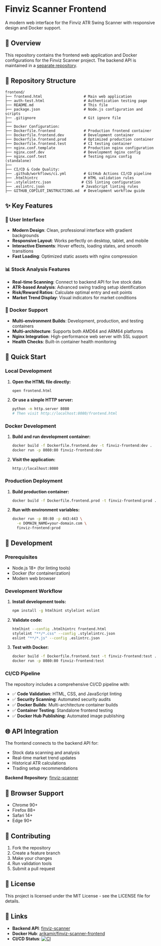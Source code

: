 # Finviz Scanner Frontend

A modern web interface for the Finviz ATR Swing Scanner with responsive design and Docker support.

## 🚀 Overview

This repository contains the frontend web application and Docker configurations for the Finviz Scanner project. The backend API is maintained in a [separate repository](https://github.com/arikamir/finviz-scanner).

## 📁 Repository Structure

```
frontend/
├── frontend.html                   # Main web application
├── auth-test.html                  # Authentication testing page
├── README.md                       # This file
├── package.json                    # Node.js configuration and scripts
├── .gitignore                      # Git ignore file
├── 
├── Docker Configuration:
├── Dockerfile.frontend             # Production frontend container
├── Dockerfile.frontend.dev         # Development container
├── Dockerfile.frontend.prod        # Optimized production container
├── Dockerfile.frontend.test        # CI testing container
├── nginx.conf.template             # Production nginx configuration
├── nginx.conf.dev                  # Development nginx config
├── nginx.conf.test                 # Testing nginx config (standalone)
├── 
├── CI/CD & Code Quality:
├── .github/workflows/ci.yml        # GitHub Actions CI/CD pipeline
├── .htmlhintrc                     # HTML validation rules
├── .stylelintrc.json              # CSS linting configuration
├── .eslintrc.json                 # JavaScript linting rules
├── GITHUB_COPILOT_INSTRUCTIONS.md  # Development workflow guide
```

## ✨ Key Features

### 🎨 User Interface
- **Modern Design**: Clean, professional interface with gradient backgrounds
- **Responsive Layout**: Works perfectly on desktop, tablet, and mobile
- **Interactive Elements**: Hover effects, loading states, and smooth transitions
- **Fast Loading**: Optimized static assets with nginx compression

### 📊 Stock Analysis Features
- **Real-time Scanning**: Connect to backend API for live stock data
- **ATR-based Analysis**: Advanced swing trading setup identification
- **Risk/Reward Ratios**: Calculate optimal entry and exit points
- **Market Trend Display**: Visual indicators for market conditions

### 🐳 Docker Support
- **Multi-environment Builds**: Development, production, and testing containers
- **Multi-architecture**: Supports both AMD64 and ARM64 platforms
- **Nginx Integration**: High-performance web server with SSL support
- **Health Checks**: Built-in container health monitoring

## 🚀 Quick Start

### Local Development

1. **Open the HTML file directly:**
   ```bash
   open frontend.html
   ```

2. **Or use a simple HTTP server:**
   ```bash
   python -m http.server 8080
   # Then visit http://localhost:8080/frontend.html
   ```

### Docker Development

1. **Build and run development container:**
   ```bash
   docker build -f Dockerfile.frontend.dev -t finviz-frontend:dev .
   docker run -p 8080:80 finviz-frontend:dev
   ```

2. **Visit the application:**
   ```
   http://localhost:8080
   ```

### Production Deployment

1. **Build production container:**
   ```bash
   docker build -f Dockerfile.frontend.prod -t finviz-frontend:prod .
   ```

2. **Run with environment variables:**
   ```bash
   docker run -p 80:80 -p 443:443 \
     -e DOMAIN_NAME=your-domain.com \
     finviz-frontend:prod
   ```

## 🔧 Development

### Prerequisites
- Node.js 18+ (for linting tools)
- Docker (for containerization)
- Modern web browser

### Development Workflow

1. **Install development tools:**
   ```bash
   npm install -g htmlhint stylelint eslint
   ```

2. **Validate code:**
   ```bash
   htmlhint --config .htmlhintrc frontend.html
   stylelint "**/*.css" --config .stylelintrc.json
   eslint "**/*.js" --config .eslintrc.json
   ```

3. **Test with Docker:**
   ```bash
   docker build -f Dockerfile.frontend.test -t finviz-frontend:test .
   docker run -p 8080:80 finviz-frontend:test
   ```

### CI/CD Pipeline

The repository includes a comprehensive CI/CD pipeline with:

- ✅ **Code Validation**: HTML, CSS, and JavaScript linting
- ✅ **Security Scanning**: Automated security audits
- ✅ **Docker Builds**: Multi-architecture container builds
- ✅ **Container Testing**: Standalone frontend testing
- ✅ **Docker Hub Publishing**: Automated image publishing

## 🌐 API Integration

The frontend connects to the backend API for:

- Stock data scanning and analysis
- Real-time market trend updates
- Historical ATR calculations
- Trading setup recommendations

**Backend Repository**: [finviz-scanner](https://github.com/arikamir/finviz-scanner)

## 📱 Browser Support

- Chrome 90+
- Firefox 88+
- Safari 14+
- Edge 90+

## 🤝 Contributing

1. Fork the repository
2. Create a feature branch
3. Make your changes
4. Run validation tools
5. Submit a pull request

## 📄 License

This project is licensed under the MIT License - see the LICENSE file for details.

## 🔗 Links

- **Backend API**: [finviz-scanner](https://github.com/arikamir/finviz-scanner)
- **Docker Hub**: [arikamir/finviz-scanner-frontend](https://hub.docker.com/r/arikamir/finviz-scanner-frontend)
- **CI/CD Status**: [![CI](https://github.com/arikamir/finviz-scanner-frontend/actions/workflows/ci.yml/badge.svg)](https://github.com/arikamir/finviz-scanner-frontend/actions/workflows/ci.yml)
